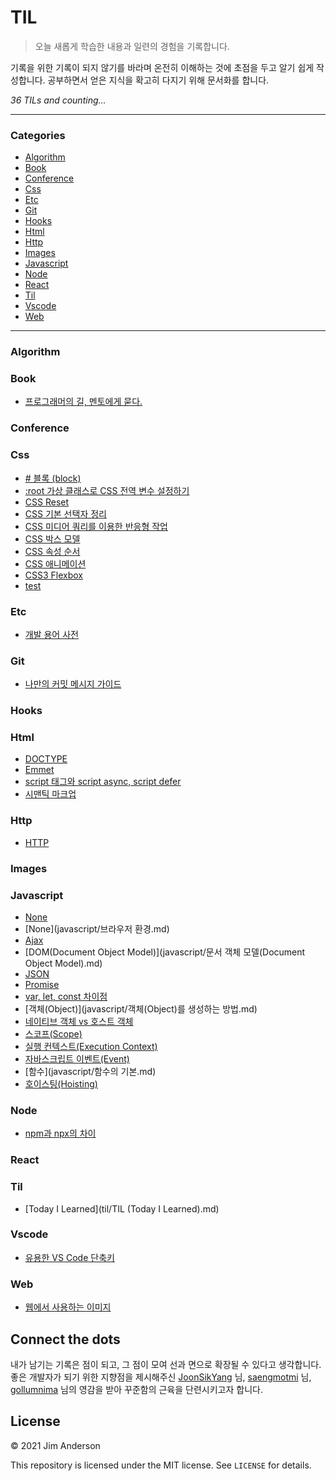 # TIL

> 오늘 새롭게 학습한 내용과 일련의 경험을 기록합니다.

기록을 위한 기록이 되지 않기를 바라며 온전히 이해하는 것에 초점을 두고 알기 쉽게 작성합니다. 공부하면서 얻은 지식을 확고히 다지기 위해 문서화를 합니다. 


_36 TILs and counting..._

---

### Categories

* [Algorithm](#algorithm)
* [Book](#book)
* [Conference](#conference)
* [Css](#css)
* [Etc](#etc)
* [Git](#git)
* [Hooks](#hooks)
* [Html](#html)
* [Http](#http)
* [Images](#images)
* [Javascript](#javascript)
* [Node](#node)
* [React](#react)
* [Til](#til)
* [Vscode](#vscode)
* [Web](#web)

---

### Algorithm


### Book

- [프로그래머의 길, 멘토에게 묻다.](book/apprenticeship-patterns.md)

### Conference


### Css

- [# 블록 (block)](css/210404_block-inline-inline-block.md)
- [:root 가상 클래스로 CSS 전역 변수 설정하기](css/root-selector.md)
- [CSS Reset](css/210405_reset-css.md)
- [CSS 기본 선택자 정리](css/210408_css-basics.md)
- [CSS 미디어 쿼리를 이용한 반응형 작업](css/210514-css-media-query-basics.md)
- [CSS 박스 모델](css/210409_css-box-model.md)
- [CSS 속성 순서](css/210504-css-property-order.md)
- [CSS 애니메이션](css/210429_css-animations.md)
- [CSS3 Flexbox](css/2104030_css-flex.md)
- [test](css/test.md)

### Etc

- [개발 용어 사전](etc/dictionary.md)

### Git

- [나만의 커밋 메시지 가이드](git/my-commit-guide.md)

### Hooks


### Html

- [DOCTYPE](html/210404_doctype.md)
- [Emmet](html/210406_emmet.md)
- [script 태그와 script async, script defer](html/210520_script-async-defer.md)
- [시맨틱 마크업](html/semantic.md)

### Http

- [HTTP](http/210410_http-basics.md)

### Images


### Javascript

- [None](javascript/arrow-function.md)
- [None](javascript/브라우저 환경.md)
- [Ajax](javascript/ajax.md)
- [DOM(Document Object Model)](javascript/문서 객체 모델(Document Object Model).md)
- [JSON](javascript/json.md)
- [Promise](javascript/promise.md)
- [var, let, const 차이점](javascript/210325_var-let-const.md)
- [객체(Object)](javascript/객체(Object)를 생성하는 방법.md)
- [네이티브 객체 vs 호스트 객체](javascript/210331_native-host.md)
- [스코프(Scope)](javascript/scope.md)
- [실행 컨텍스트(Execution Context)](javascript/execution-context.md)
- [자바스크립트 이벤트(Event)](javascript/event.md)
- [함수](javascript/함수의 기본.md)
- [호이스팅(Hoisting)](javascript/210325_hosting.md)

### Node

- [npm과 npx의 차이](node/210423_npm-npx.md)

### React


### Til

- [Today I Learned](til/TIL (Today I Learned).md)

### Vscode

- [유용한 VS Code 단축키](vscode/vscode_usage.md)

### Web

- [웹에서 사용하는 이미지](web/210404_bitmap-vector.md)

## Connect the dots

내가 남기는 기록은 점이 되고, 그 점이 모여 선과 면으로 확장될 수 있다고 생각합니다. 좋은 개발자가 되기 위한 지향점을 제시해주신 [JoonSikYang](https://github.com/joonsikyang) 님, [saengmotmi](https://github.com/saengmotmi) 님, [gollumnima](https://github.com/gollumnima) 님의 영감을 받아 꾸준함의 근육을 단련시키고자 합니다.

## License

&copy; 2021 Jim Anderson

This repository is licensed under the MIT license. See `LICENSE` for
details.